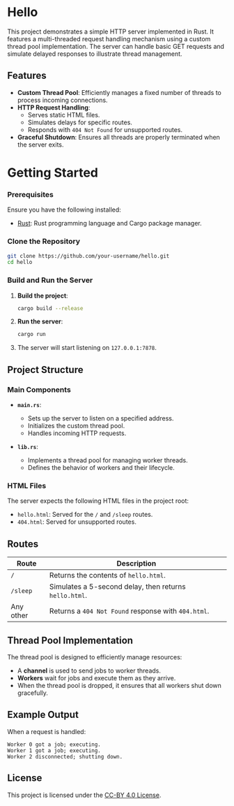 # Hello

This project demonstrates a simple HTTP server implemented in Rust. It features a multi-threaded request handling mechanism using a custom thread pool implementation. The server can handle basic GET requests and simulate delayed responses to illustrate thread management.

## Features

- **Custom Thread Pool**: Efficiently manages a fixed number of threads to process incoming connections.
- **HTTP Request Handling**:
  - Serves static HTML files.
  - Simulates delays for specific routes.
  - Responds with `404 Not Found` for unsupported routes.
- **Graceful Shutdown**: Ensures all threads are properly terminated when the server exits.
# Getting Started

### Prerequisites

Ensure you have the following installed:
- [Rust](https://www.rust-lang.org/): Rust programming language and Cargo package manager.

### Clone the Repository

```bash
git clone https://github.com/your-username/hello.git
cd hello
```

### Build and Run the Server

1. **Build the project**:
   ```bash
   cargo build --release
   ```

2. **Run the server**:
   ```bash
   cargo run
   ```

3. The server will start listening on `127.0.0.1:7878`.
## Project Structure

### Main Components

- **`main.rs`**:
  - Sets up the server to listen on a specified address.
  - Initializes the custom thread pool.
  - Handles incoming HTTP requests.

- **`lib.rs`**:
  - Implements a thread pool for managing worker threads.
  - Defines the behavior of workers and their lifecycle.

### HTML Files

The server expects the following HTML files in the project root:
- `hello.html`: Served for the `/` and `/sleep` routes.
- `404.html`: Served for unsupported routes.
## Routes

| Route       | Description                                               |
|-------------|-----------------------------------------------------------|
| `/`         | Returns the contents of `hello.html`.                     |
| `/sleep`    | Simulates a 5-second delay, then returns `hello.html`.     |
| Any other   | Returns a `404 Not Found` response with `404.html`.        |
## Thread Pool Implementation

The thread pool is designed to efficiently manage resources:
- A **channel** is used to send jobs to worker threads.
- **Workers** wait for jobs and execute them as they arrive.
- When the thread pool is dropped, it ensures that all workers shut down gracefully.
## Example Output

When a request is handled:
```text
Worker 0 got a job; executing.
Worker 1 got a job; executing.
Worker 2 disconnected; shutting down.
```
## License

This project is licensed under the [CC-BY 4.0 License](https://github.com/SonikSeven/hello/blob/main/LICENSE.txt).
